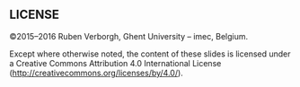 LICENSE
-------
©2015–2016 Ruben Verborgh, Ghent University – imec, Belgium.

Except where otherwise noted, the content of these slides is licensed under a Creative Commons Attribution 4.0 International License (http://creativecommons.org/licenses/by/4.0/).
